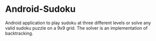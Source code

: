 # Android-Sudoku
Android application to play sudoku at three different levels or solve any valid sudoku puzzle on a 9x9 grid. The solver is an implementation of backtracking.
